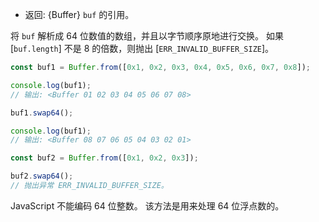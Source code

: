 <!-- YAML
added: v6.3.0
-->

* 返回: {Buffer} `buf` 的引用。

将 `buf` 解析成 64 位数值的数组，并且以字节顺序原地进行交换。
如果 [`buf.length`] 不是 8 的倍数，则抛出 [`ERR_INVALID_BUFFER_SIZE`]。

```js
const buf1 = Buffer.from([0x1, 0x2, 0x3, 0x4, 0x5, 0x6, 0x7, 0x8]);

console.log(buf1);
// 输出: <Buffer 01 02 03 04 05 06 07 08>

buf1.swap64();

console.log(buf1);
// 输出: <Buffer 08 07 06 05 04 03 02 01>

const buf2 = Buffer.from([0x1, 0x2, 0x3]);

buf2.swap64();
// 抛出异常 ERR_INVALID_BUFFER_SIZE。
```

JavaScript 不能编码 64 位整数。
该方法是用来处理 64 位浮点数的。

